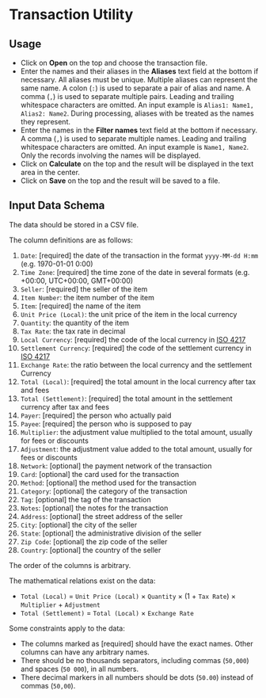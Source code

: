 # Transaction Utility

## Usage

- Click on **Open** on the top and choose the transaction file.
- Enter the names and their aliases in the **Aliases** text field at the bottom if necessary. All aliases must be
  unique. Multiple aliases can represent the same name. A colon (`:`) is used to separate a pair of alias and name. A
  comma (`,`) is used to separate multiple pairs. Leading and trailing whitespace characters are omitted. An input
  example is `Alias1: Name1, Alias2: Name2`. During processing, aliases with be treated as the names they represent.
- Enter the names in the **Filter names** text field at the bottom if necessary. A comma (`,`) is used to separate
  multiple names. Leading and trailing whitespace characters are omitted. An input example is `Name1, Name2`. Only the
  records involving the names will be displayed.
- Click on **Calculate** on the top and the result will be displayed in the text area in the center.
- Click on **Save** on the top and the result will be saved to a file.

## Input Data Schema

The data should be stored in a CSV file.

The column definitions are as follows:

1. `Date`: \[required\] the date of the transaction in the format `yyyy-MM-dd H:mm` (e.g. 1970-01-01 0:00)
2. `Time Zone`: \[required\] the time zone of the date in several formats (e.g. +00:00, UTC+00:00, GMT+00:00)
3. `Seller`: \[required\] the seller of the item
4. `Item Number`: the item number of the item
5. `Item`: \[required\] the name of the item
6. `Unit Price (Local)`: the unit price of the item in the local currency
7. `Quantity`: the quantity of the item
8. `Tax Rate`: the tax rate in decimal
9. `Local Currency`: \[required\] the code of the local currency in [ISO 4217](https://en.wikipedia.org/wiki/ISO_4217)
10. `Settlement Currency`: \[required\] the code of the settlement currency
    in [ISO 4217](https://en.wikipedia.org/wiki/ISO_4217)
11. `Exchange Rate`: the ratio between the local currency and the settlement Currency
12. `Total (Local)`: \[required\] the total amount in the local currency after tax and fees
13. `Total (Settlement)`: \[required\] the total amount in the settlement currency after tax and fees
14. `Payer`: \[required\] the person who actually paid
15. `Payee`: \[required\] the person who is supposed to pay
16. `Multiplier`: the adjustment value multiplied to the total amount, usually for fees or discounts
17. `Adjustment`: the adjustment value added to the total amount, usually for fees or discounts
18. `Network`: \[optional\] the payment network of the transaction
19. `Card`: \[optional\] the card used for the transaction
20. `Method`: \[optional\] the method used for the transaction
21. `Category`: \[optional\] the category of the transaction
22. `Tag`: \[optional\] the tag of the transaction
23. `Notes`: \[optional\] the notes for the transaction
24. `Address`: \[optional\] the street address of the seller
25. `City`: \[optional\] the city of the seller
26. `State`: \[optional\] the administrative division of the seller
27. `Zip Code`: \[optional\] the zip code of the seller
28. `Country`: \[optional\] the country of the seller

The order of the columns is arbitrary.

The mathematical relations exist on the data:

- `Total (Local)` = `Unit Price (Local)` × `Quantity` × (1 + `Tax Rate`) × `Multiplier` + `Adjustment`
- `Total (Settlement)` = `Total (Local)` × `Exchange Rate`

Some constraints apply to the data:

- The columns marked as \[required\] should have the exact names. Other columns can have any arbitrary names.
- There should be no thousands separators, including commas (`50,000`) and spaces (`50 000`), in all numbers.
- There decimal markers in all numbers should be dots (`50.00`) instead of commas (`50,00`).